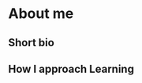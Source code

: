 # About me

## Short bio 
<!-- write 2-3 sentences about what you want the TAs & Dr. Brown to know about your -->


## How I approach Learning

<!-- how do you think about learning, what things work/do not work for you? -->


